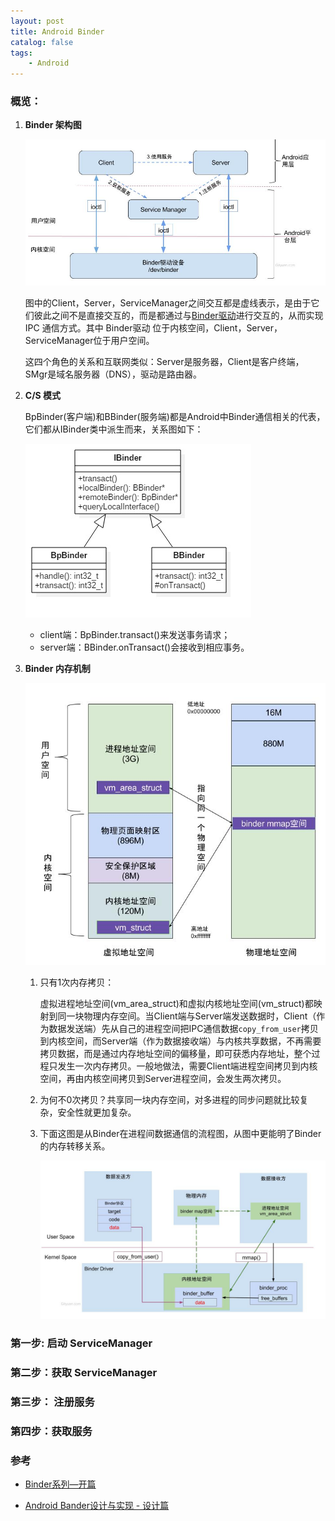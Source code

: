 ```yaml
---
layout: post
title: Android Binder 
catalog: false
tags:
    - Android
---
```


### 概览：

1. **Binder 架构图**

   ![](/img/posts/android_binder/IPC-Binder.jpg)

   图中的Client，Server，ServiceManager之间交互都是虚线表示，是由于它们彼此之间不是直接交互的，而是都通过与[Binder驱动](http://gityuan.com/2015/11/01/binder-driver/)进行交互的，从而实现 IPC 通信方式。其中 Binder驱动 位于内核空间，Client，Server，ServiceManager位于用户空间。

   这四个角色的关系和互联网类似：Server是服务器，Client是客户终端，SMgr是域名服务器（DNS），驱动是路由器。

2. **C/S 模式**

   BpBinder(客户端)和BBinder(服务端)都是Android中Binder通信相关的代表，它们都从IBinder类中派生而来，关系图如下：

   ![](/img/posts/android_binder/Ibinder_classes.jpg)

   * client端：BpBinder.transact()来发送事务请求；
   * server端：BBinder.onTransact()会接收到相应事务。

3. **Binder 内存机制**

   ![](/img/posts/android_binder/binder_physical_memory.jpg)

   1. 只有1次内存拷贝：

      虚拟进程地址空间(vm_area_struct)和虚拟内核地址空间(vm_struct)都映射到同一块物理内存空间。当Client端与Server端发送数据时，Client（作为数据发送端）先从自己的进程空间把IPC通信数据`copy_from_user`拷贝到内核空间，而Server端（作为数据接收端）与内核共享数据，不再需要拷贝数据，而是通过内存地址空间的偏移量，即可获悉内存地址，整个过程只发生一次内存拷贝。一般地做法，需要Client端进程空间拷贝到内核空间，再由内核空间拷贝到Server进程空间，会发生两次拷贝。

   2. 为何不0次拷贝？共享同一块内存空间，对多进程的同步问题就比较复杂，安全性就更加复杂。

   3. 下面这图是从Binder在进程间数据通信的流程图，从图中更能明了Binder的内存转移关系。

      ![](/img/posts/android_binder/binder_memory_map.jpg)

### 第一步: 启动 ServiceManager



### 第二步：获取 ServiceManager



### 第三步： 注册服务



### 第四步：获取服务







### 参考

* [Binder系列—开篇](http://gityuan.com/2015/10/31/binder-prepare/)

* [Android Bander设计与实现 - 设计篇](https://blog.csdn.net/universus/article/details/6211589)